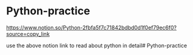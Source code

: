# Python-practice
https://www.notion.so/Python-2fbfa5f7c71842bdbd0d1f0ef79ec6f0?source=copy_link

use the above notion link to read about python in detail# Python-practice
